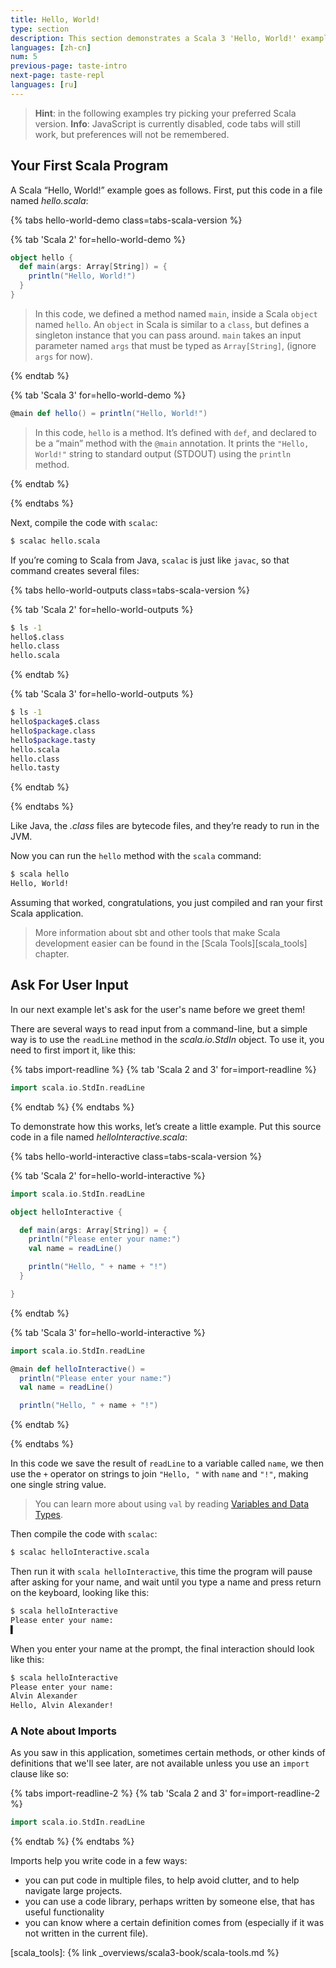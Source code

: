 ```yaml
---
title: Hello, World!
type: section
description: This section demonstrates a Scala 3 'Hello, World!' example.
languages: [zh-cn]
num: 5
previous-page: taste-intro
next-page: taste-repl
languages: [ru]
---
```


> **Hint**: in the following examples try picking your preferred Scala version.
> <noscript><span style="font-weight: bold;">Info</span>: JavaScript is currently disabled, code tabs will still work, but preferences will not be remembered.</noscript>

## Your First Scala Program


A Scala “Hello, World!” example goes as follows.
First, put this code in a file named _hello.scala_:


<!-- Display Hello World for each Scala Version -->
{% tabs hello-world-demo class=tabs-scala-version %}

{% tab 'Scala 2' for=hello-world-demo %}
```scala
object hello {
  def main(args: Array[String]) = {
    println("Hello, World!")
  }
}
```
> In this code, we defined a method named `main`, inside a Scala `object` named `hello`.
> An `object` in Scala is similar to a `class`, but defines a singleton instance that you can pass around.
> `main` takes an input parameter named `args` that must be typed as `Array[String]`, (ignore `args` for now).

{% endtab %}

{% tab 'Scala 3' for=hello-world-demo %}
```scala
@main def hello() = println("Hello, World!")
```
> In this code, `hello` is a method.
> It’s defined with `def`, and declared to be a “main” method with the `@main` annotation.
> It prints the `"Hello, World!"` string to standard output (STDOUT) using the `println` method.

{% endtab %}

{% endtabs %}
<!-- End tabs -->

Next, compile the code with `scalac`:

```bash
$ scalac hello.scala
```

If you’re coming to Scala from Java, `scalac` is just like `javac`, so that command creates several files:

<!-- Display Hello World compiled outputs for each Scala Version -->
{% tabs hello-world-outputs class=tabs-scala-version %}

{% tab 'Scala 2' for=hello-world-outputs %}
```bash
$ ls -1
hello$.class
hello.class
hello.scala
```
{% endtab %}

{% tab 'Scala 3' for=hello-world-outputs %}
```bash
$ ls -1
hello$package$.class
hello$package.class
hello$package.tasty
hello.scala
hello.class
hello.tasty
```
{% endtab %}

{% endtabs %}
<!-- End tabs -->

Like Java, the _.class_ files are bytecode files, and they’re ready to run in the JVM.

Now you can run the `hello` method with the `scala` command:

```bash
$ scala hello
Hello, World!
```

Assuming that worked, congratulations, you just compiled and ran your first Scala application.

> More information about sbt and other tools that make Scala development easier can be found in the [Scala Tools][scala_tools] chapter.

## Ask For User Input

In our next example let's ask for the user's name before we greet them!

There are several ways to read input from a command-line, but a simple way is to use the
`readLine` method in the _scala.io.StdIn_ object. To use it, you need to first import it, like this:

{% tabs import-readline %}
{% tab 'Scala 2 and 3' for=import-readline %}
```scala
import scala.io.StdIn.readLine
```
{% endtab %}
{% endtabs %}

To demonstrate how this works, let’s create a little example. Put this source code in a file named _helloInteractive.scala_:

<!-- Display interactive Hello World application for each Scala Version -->
{% tabs hello-world-interactive class=tabs-scala-version %}

{% tab 'Scala 2' for=hello-world-interactive %}
```scala
import scala.io.StdIn.readLine

object helloInteractive {

  def main(args: Array[String]) = {
    println("Please enter your name:")
    val name = readLine()

    println("Hello, " + name + "!")
  }

}
```
{% endtab %}

{% tab 'Scala 3' for=hello-world-interactive %}
```scala
import scala.io.StdIn.readLine

@main def helloInteractive() =
  println("Please enter your name:")
  val name = readLine()

  println("Hello, " + name + "!")
```
{% endtab %}

{% endtabs %}
<!-- End tabs -->

In this code we save the result of `readLine` to a variable called `name`, we then
use the `+` operator on strings to join `"Hello, "` with `name` and `"!"`, making one single string value. 

> You can learn more about using `val` by reading [Variables and Data Types](/scala3/book/taste-vars-data-types.html).

Then compile the code with `scalac`:

```bash
$ scalac helloInteractive.scala
```
Then run it with `scala helloInteractive`, this time the program will pause after asking for your name,
and wait until you type a name and press return on the keyboard, looking like this:

```bash
$ scala helloInteractive
Please enter your name:
▌
```

When you enter your name at the prompt, the final interaction should look like this:

```bash
$ scala helloInteractive
Please enter your name:
Alvin Alexander
Hello, Alvin Alexander!
```

### A Note about Imports

As you saw in this application, sometimes certain methods, or other kinds of definitions that we'll see later,
are not available unless you use an `import` clause like so:

{% tabs import-readline-2 %}
{% tab 'Scala 2 and 3' for=import-readline-2 %}
```scala
import scala.io.StdIn.readLine
```
{% endtab %}
{% endtabs %}

Imports help you write code in a few ways:
  - you can put code in multiple files, to help avoid clutter, and to help navigate large projects.
  - you can use a code library, perhaps written by someone else, that has useful functionality
  - you can know where a certain definition comes from (especially if it was not written in the current file).

[scala_tools]: {% link _overviews/scala3-book/scala-tools.md %}
